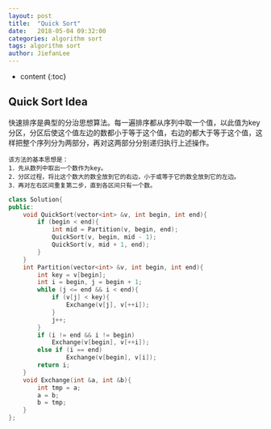 ```yaml
---
layout: post
title:  "Quick Sort"
date:   2018-05-04 09:32:00
categories: algorithm sort
tags: algorithm sort
author: JiefanLee
---
```

* content
{:toc}

## Quick Sort Idea

快速排序是典型的分治思想算法。每一遍排序都从序列中取一个值，以此值为key分区，分区后使这个值左边的数都小于等于这个值，右边的都大于等于这个值，这样把整个序列分为两部分，再对这两部分分别递归执行上述操作。







```
该方法的基本思想是：
1．先从数列中取出一个数作为key。
2．分区过程，将比这个数大的数全放到它的右边，小于或等于它的数全放到它的左边。
3．再对左右区间重复第二步，直到各区间只有一个数。
```



```cpp
class Solution{  
public:  
    void QuickSort(vector<int> &v, int begin, int end){  
        if (begin < end){  
            int mid = Partition(v, begin, end);  
            QuickSort(v, begin, mid - 1);  
            QuickSort(v, mid + 1, end);  
        }
    }  
    int Partition(vector<int> &v, int begin, int end){  
        int key = v[begin];  
        int i = begin, j = begin + 1;  
        while (j <= end && i < end){  
            if (v[j] < key){  
                Exchange(v[j], v[++i]);  
            }  
            j++;  
        }  
        if (i != end && i != begin)  
            Exchange(v[begin], v[++i]);  
        else if (i == end)  
                Exchange(v[begin], v[i]);  
        return i;  
    }  
    void Exchange(int &a, int &b){  
        int tmp = a;  
        a = b;  
        b = tmp;  
    }  
};

```
